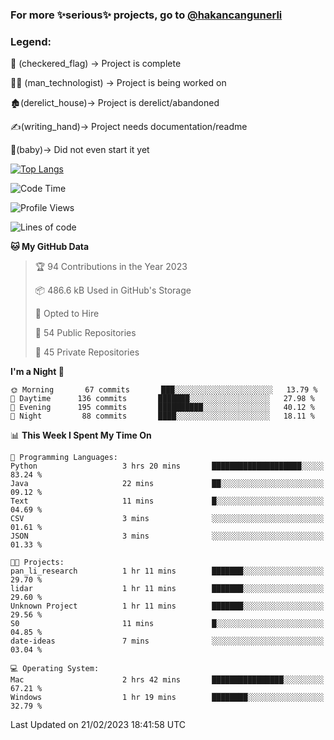 ### For more ✨serious✨ projects, go to [@hakancangunerli](https://github.com/hakancangunerli)


### Legend:


🏁 (checkered_flag) -> Project is complete

👨‍💻 (man_technologist)   -> Project is being worked on

🏚️(derelict_house)-> Project is derelict/abandoned

✍️(writing_hand)-> Project needs documentation/readme

👶(baby)-> Did not even start it yet

[![Top Langs](https://github-readme-stats.vercel.app/api/top-langs/?username=johngunerli&layout=compact&hide=tex,html,shell,CSS&langs_count=10&exclude_repo=2015-csharp)](https://github.com/anuraghazra/github-readme-stats)


<!--START_SECTION:waka-->
![Code Time](http://img.shields.io/badge/Code%20Time-388%20hrs%2038%20mins-blue)

![Profile Views](http://img.shields.io/badge/Profile%20Views-7-blue)

![Lines of code](https://img.shields.io/badge/From%20Hello%20World%20I%27ve%20Written-1%20Million%20lines%20of%20code-blue)

**🐱 My GitHub Data** 

> 🏆 94 Contributions in the Year 2023
 > 
> 📦 486.6 kB Used in GitHub's Storage 
 > 
> 💼 Opted to Hire
 > 
> 📜 54 Public Repositories 
 > 
> 🔑 45 Private Repositories  
 > 
**I'm a Night 🦉** 

```text
🌞 Morning       67 commits       ███░░░░░░░░░░░░░░░░░░░░░░   13.79 % 
🌆 Daytime      136 commits       ███████░░░░░░░░░░░░░░░░░░   27.98 % 
🌃 Evening      195 commits       ██████████░░░░░░░░░░░░░░░   40.12 % 
🌙 Night         88 commits       ████░░░░░░░░░░░░░░░░░░░░░   18.11 % 

```


📊 **This Week I Spent My Time On** 

```text
💬 Programming Languages: 
Python                   3 hrs 20 mins       ████████████████████░░░░░   83.24 % 
Java                     22 mins             ██░░░░░░░░░░░░░░░░░░░░░░░   09.12 % 
Text                     11 mins             █░░░░░░░░░░░░░░░░░░░░░░░░   04.69 % 
CSV                      3 mins              ░░░░░░░░░░░░░░░░░░░░░░░░░   01.61 % 
JSON                     3 mins              ░░░░░░░░░░░░░░░░░░░░░░░░░   01.33 % 

🐱‍💻 Projects: 
pan_li_research          1 hr 11 mins        ███████░░░░░░░░░░░░░░░░░░   29.70 % 
lidar                    1 hr 11 mins        ███████░░░░░░░░░░░░░░░░░░   29.60 % 
Unknown Project          1 hr 11 mins        ███████░░░░░░░░░░░░░░░░░░   29.56 % 
S0                       11 mins             █░░░░░░░░░░░░░░░░░░░░░░░░   04.85 % 
date-ideas               7 mins              ░░░░░░░░░░░░░░░░░░░░░░░░░   03.04 % 

💻 Operating System: 
Mac                      2 hrs 42 mins       ████████████████░░░░░░░░░   67.21 % 
Windows                  1 hr 19 mins        ████████░░░░░░░░░░░░░░░░░   32.79 % 

```


 Last Updated on 21/02/2023 18:41:58 UTC
<!--END_SECTION:waka-->



